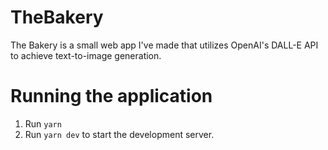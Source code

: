 # TheBakery
The Bakery is a small web app I've made that utilizes OpenAI's DALL-E API to achieve text-to-image generation.

# Running the application
1. Run `yarn`
2. Run `yarn dev` to start the development server.
